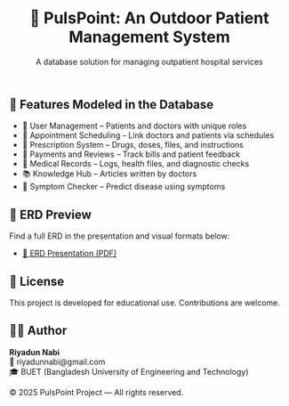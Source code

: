 <!DOCTYPE html>
<html lang="en">

<body>
  <header>
    <h1>💊 PulsPoint: An Outdoor Patient Management System</h1>
    <p>A database solution for managing outpatient hospital services</p>
  </header>

  <section>
    <h2>🏥 Features Modeled in the Database</h2>
    <ul>
      <li>🔐 User Management – Patients and doctors with unique roles</li>
      <li>📅 Appointment Scheduling – Link doctors and patients via schedules</li>
      <li>💊 Prescription System – Drugs, doses, files, and instructions</li>
      <li>💸 Payments and Reviews – Track bills and patient feedback</li>
      <li>📁 Medical Records – Logs, health files, and diagnostic checks</li>
      <li>📚 Knowledge Hub – Articles written by doctors</li>
      <li>🧠 Symptom Checker – Predict disease using symptoms</li>
    </ul>
  </section>
<!--
  <section>
    <h2>📁 Project Structure</h2>
    <pre>
📂 pulspoint-db/
├── erd/
│   ├── pulspoint-erd.csv
│   ├── PulsPoint_ERD_Presentation.pptx
│   └── pulspoint-erd-diagram.png
├── sql/
│   ├── create_tables.sql
│   ├── insert_sample_data.sql
│   └── queries.sql
├── docs/
│   ├── schema_description.md
│   └── entity_summary.md
└── README.md
    </pre>
  </section>
--
  <section>
    <h2>⚙️ Getting Started</h2>
    <ol>
      <li>Clone the repo: <code>git clone https://github.com/your-username/pulspoint-db.git</code></li>
      <li>Open your SQL DBMS (MySQL, PostgreSQL, etc.)</li>
      <li>Run <code>create_tables.sql</code> to build the schema</li>
      <li>Load <code>insert_sample_data.sql</code> to populate test data</li>
      <li>Run sample queries from <code>queries.sql</code></li>
    </ol>
  </section>
--
  <section>
    <h2>🧾 Sample Query</h2>
    <pre><code>SELECT p.first_name, p.last_name, a.appointment_date, d.first_name AS doctor_name
FROM APPOINTMENT a
JOIN PATIENT p ON a.patient_id = p.patient_id
JOIN SCHEDULE s ON a.schedule_id = s.schedule_id
JOIN DOCTOR d ON s.doctor_id = d.doctor_id;</code></pre>
  </section>
-->
  <section>
    <h2>📐 ERD Preview</h2>
    <p>Find a full ERD in the presentation and visual formats below:</p>
    <ul>
      <li><a href="./ER_Diagram/ER_Diagram.pdf">📎 ERD Presentation (PDF)</a></li>
    </ul>
  </section>

  <section>
    <h2>📘 License</h2>
    <p>This project is developed for educational use. Contributions are welcome.</p>
  </section>

  <section>
    <h2>🙋‍♂️ Author</h2>
    <p><strong>Riyadun Nabi</strong><br />
       📧 riyadunnabi@gmail.com<br />
       🎓 BUET (Bangladesh University of Engineering and Technology)</p>
  </section>

  <div class="footer">© 2025 PulsPoint Project — All rights reserved.</div>
</body>
</html>
